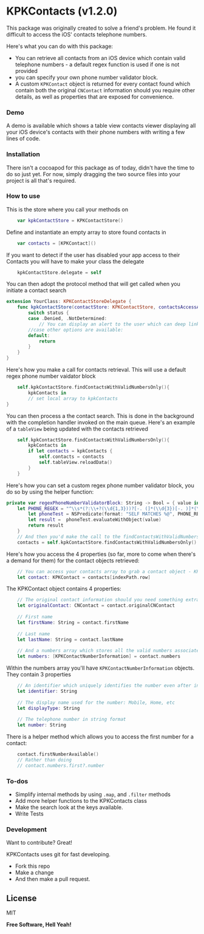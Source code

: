 # KPKContacts (v1.2.0)

This package was originally created to solve a friend's problem. He found it difficult to access the iOS' contacts telephone numbers.

Here's what you can do with this package:

  - You can retrieve all contacts from an iOS device which contain valid telephone numbers - a default regex function is used if one is not provided
  - you can specify your own phone number validator block.
  - A custom `KPKContact` object is returned for every contact found which contain both the original `CNContact` information should you require other details, as well as properties that are exposed for convenience.

### Demo 
A demo is available which shows a table view contacts viewer displaying all your iOS device's contacts with their phone numbers with writing a few lines of code.

### Installation

There isn't a cocoapod for this package as of today, didn't have the time to do so just yet. 
For now, simply dragging the two source files into your project is all that's required.

### How to use
This is the store where you call your methods on
```Swift
    var kpkContactStore = KPKContactStore()
```
Define and instantiate an empty array to store found contacts in
```Swift
    var contacts = [KPKContact]()
```

If you want to detect if the user has disabled your app access to their Contacts you will have to make your class the delegate
```Swift
    kpkContactStore.delegate = self
```
You can then adopt the protocol method that will get called when you initiate a contact search
```Swift
extension YourClass: KPKContactStoreDelegate {
    func kpkContactStore(contactStore: KPKContactStore, contactsAccessAuthorizationStatus status: KPKContactAuthorizationStatus) {
        switch status {
        case .Denied, .NotDetermined:
            // You can display an alert to the user which can deep link on your app in the device's settings app.
        //case other options are available:
        default:
            return
        }
    }
}
```

Here's how you make a call for contacts retrieval. This will use a default regex phone number vaidator block

```Swift
    self.kpkContactStore.findContactsWithValidNumbersOnly(){
        kpkContacts in
        // set local array to kpkContacts
}
```
You can then process a the contact search. This is done in the background with the completion handler invoked on the main queue. Here's an example of a `tableView` being updated with the contacts retrieved
```Swift
    self.kpkContactStore.findContactsWithValidNumbersOnly(){
        kpkContacts in
        if let contacts = kpkContacts {
            self.contacts = contacts
            self.tableView.reloadData()
        }
    }
```
Here's how you can set a custom regex phone number validator block, you do so by using the helper function:
```swift
private var regexPhoneNumberValidatorBlock: String -> Bool = { value in
    let PHONE_REGEX = "^\\s*(?:\\+?(\\d{1,3}))?[-. (]*(\\d{3})[-. )]*(\\d{3})[-. ]*(\\d{4})(?: *x(\\d+))?\\s*$"
        let phoneTest = NSPredicate(format: "SELF MATCHES %@", PHONE_REGEX)
        let result =  phoneTest.evaluateWithObject(value)
        return result
    }
    // And then you'd make the call to the findContactsWithValidNumbersOnly method
    contacts = self.kpkContactStore.findContactsWithValidNumbersOnly()
```

Here's how you access the 4 properties (so far, more to come when there's a demand for them) for the contact objects retrieved:
```Swift
    // You can access your contacts array to grab a contact object - KPKContact - by specifying some sort of index.
    let contact: KPKContact = contacts[indexPath.row]
```
    
The KPKContact object contains 4 properties:
```Swift
    // The original contact information should you need something extra
    let originalContact: CNContact = contact.originalCNContact
    
    // First name
    let firstName: String = contact.firstName
    
    // Last name
    let lastName: String = contact.lastName
    
    // And a numbers array which stores all the valid numbers associated to the contact
    let numbers: [KPKContactNumberInformation] = contact.numbers
```
Within the numbers array you'll have `KPKContactNumberInformation` objects.
They contain 3 properties
```Swift
    // An identifier which uniquely identifies the number even after install
    let identifier: String
    
    // The display name used for the number: Mobile, Home, etc
    let displayType: String
    
    // The telephone number in string format
    let number: String
```

There is a helper method which allows you to access the first number for a contact:
```Swift
    contact.firstNumberAvailable()
    // Rather than doing 
    // contact.numbers.first?.number 
```
### To-dos
+ Simplify internal methods by using `.map`, and `.filter` methods
+ Add more helper functions to the KPKContacts class
+ Make the search look at the keys available.
+ Write Tests

### Development

Want to contribute? Great!

KPKContacts uses git for fast developing.
+ Fork this repo
+ Make a change
+ And then make a pull request.


License
----

MIT


**Free Software, Hell Yeah!**
